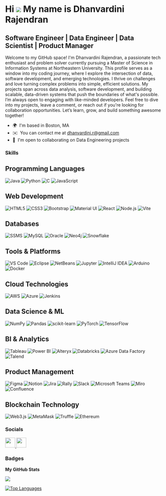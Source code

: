 Hi ![](https://user-images.githubusercontent.com/18350557/176309783-0785949b-9127-417c-8b55-ab5a4333674e.gif) My name is Dhanvardini Rajendran
=============================================================================================================================================

Software Engineer | Data Engineer | Data Scientist | Product Manager
---------------------------------------------------------------

Welcome to my GitHub space! I'm Dhanvardini Rajendran, a passionate tech enthusiast and problem solver currently pursuing a Master of Science in Information Systems at Northeastern University. This profile serves as a window into my coding journey, where I explore the intersection of data, software development, and emerging technologies. I thrive on challenges and love turning complex problems into simple, efficient solutions. My projects span across data analysis, software development, and building scalable, data-driven systems that push the boundaries of what's possible. I’m always open to engaging with like-minded developers. Feel free to dive into my projects, leave a comment, or reach out if you're looking for collaboration opportunities. Let’s learn, grow, and build something awesome together!

* 🌍  I'm based in Boston, MA
* ✉️  You can contact me at [dhanvardini.r@gmail.com](mailto:dhanvardini.r@gmail.com)
* 🤝  I'm open to collaborating on Data Engineering projects

### Skills

## Programming Languages  
![Java](https://img.shields.io/badge/Java-007396?style=flat&logo=java&logoColor=white)  ![Python](https://img.shields.io/badge/Python-3776AB?style=flat&logo=python&logoColor=white)  ![C](https://img.shields.io/badge/C-A8B9CC?style=flat&logo=c&logoColor=white)  ![JavaScript](https://img.shields.io/badge/JavaScript-F7DF1E?style=flat&logo=javascript&logoColor=black)  

## Web Development  
![HTML5](https://img.shields.io/badge/HTML5-E34F26?style=flat&logo=html5&logoColor=white)  ![CSS3](https://img.shields.io/badge/CSS3-1572B6?style=flat&logo=css3&logoColor=white)  ![Bootstrap](https://img.shields.io/badge/Bootstrap-7952B3?style=flat&logo=bootstrap&logoColor=white)  ![Material UI](https://img.shields.io/badge/Material_UI-0081CB?style=flat&logo=mui&logoColor=white)  ![React](https://img.shields.io/badge/React-61DAFB?style=flat&logo=react&logoColor=black)  ![Node.js](https://img.shields.io/badge/Node.js-339933?style=flat&logo=node.js&logoColor=white)  ![Vite](https://img.shields.io/badge/Vite-646CFF?style=flat&logo=vite&logoColor=white)  

## Databases  
![SSMS](https://img.shields.io/badge/SSMS-CC2927?style=flat&logo=microsoftsqlserver&logoColor=white)  ![MySQL](https://img.shields.io/badge/MySQL-4479A1?style=flat&logo=mysql&logoColor=white)  ![Oracle](https://img.shields.io/badge/Oracle-F80000?style=flat&logo=oracle&logoColor=white)  ![Neo4j](https://img.shields.io/badge/Neo4j-008CC1?style=flat&logo=neo4j&logoColor=white)  ![Snowflake](https://img.shields.io/badge/Snowflake-29B5E8?style=flat&logo=snowflake&logoColor=white)  

## Tools & Platforms  
![VS Code](https://img.shields.io/badge/VS_Code-007ACC?style=flat&logo=visualstudiocode&logoColor=white)  ![Eclipse](https://img.shields.io/badge/Eclipse-2C2255?style=flat&logo=eclipseide&logoColor=white)  ![NetBeans](https://img.shields.io/badge/NetBeans-1B6AC6?style=flat&logo=apache-netbeans-ide&logoColor=white)  ![Jupyter](https://img.shields.io/badge/Jupyter-F37626?style=flat&logo=jupyter&logoColor=white)  ![IntelliJ IDEA](https://img.shields.io/badge/IntelliJ%20IDEA-000000?style=flat&logo=intellijidea&logoColor=white)  ![Arduino](https://img.shields.io/badge/Arduino-00979D?style=flat&logo=arduino&logoColor=white)  ![Docker](https://img.shields.io/badge/Docker-2496ED?style=flat&logo=docker&logoColor=white)

## Cloud Technologies
![AWS](https://img.shields.io/badge/AWS-232F3E?style=flat&logo=amazonaws&logoColor=white)  ![Azure](https://img.shields.io/badge/Azure-0078D4?style=flat&logo=microsoftazure&logoColor=white)  ![Jenkins](https://img.shields.io/badge/Jenkins-D24939?style=flat&logo=jenkins&logoColor=white)  

## Data Science & ML  
![NumPy](https://img.shields.io/badge/NumPy-013243?style=flat&logo=numpy&logoColor=white)  ![Pandas](https://img.shields.io/badge/Pandas-150458?style=flat&logo=pandas&logoColor=white)  ![scikit-learn](https://img.shields.io/badge/scikit--learn-F7931E?style=flat&logo=scikitlearn&logoColor=white)  ![PyTorch](https://img.shields.io/badge/PyTorch-EE4C2C?style=flat&logo=pytorch&logoColor=white)  ![TensorFlow](https://img.shields.io/badge/TensorFlow-FF6F00?style=flat&logo=tensorflow&logoColor=white)  

## BI & Analytics  
![Tableau](https://img.shields.io/badge/Tableau-E97627?style=flat&logo=tableau&logoColor=white)  ![Power BI](https://img.shields.io/badge/Power_BI-F2C811?style=flat&logo=powerbi&logoColor=black)  ![Alteryx](https://img.shields.io/badge/Alteryx-0079C1?style=flat&logo=alteryx&logoColor=white)  ![Databricks](https://img.shields.io/badge/Databricks-FF3621?style=flat&logo=databricks&logoColor=white)  ![Azure Data Factory](https://img.shields.io/badge/Azure_Data_Factory-0078D4?style=flat&logo=microsoftazure&logoColor=white)  ![Talend](https://img.shields.io/badge/Talend-0097C2?style=flat&logo=talend&logoColor=white)  

## Product Management  
![Figma](https://img.shields.io/badge/Figma-F24E1E?style=flat&logo=figma&logoColor=white)  ![Notion](https://img.shields.io/badge/Notion-000000?style=flat&logo=notion&logoColor=white)  ![Jira](https://img.shields.io/badge/Jira-0052CC?style=flat&logo=jira&logoColor=white)  ![Rally](https://img.shields.io/badge/Rally-CC0000?style=flat&logo=rally&logoColor=white)  ![Slack](https://img.shields.io/badge/Slack-4A154B?style=flat&logo=slack&logoColor=white)  ![Microsoft Teams](https://img.shields.io/badge/Microsoft%20Teams-6264A7?style=flat&logo=microsoftteams&logoColor=white)  ![Miro](https://img.shields.io/badge/Miro-FFD02F?style=flat&logo=miro&logoColor=black)  ![Confluence](https://img.shields.io/badge/Confluence-172B4D?style=flat&logo=confluence&logoColor=white)  

## Blockchain Technology
![Web3.js](https://img.shields.io/badge/Web3.js-F16822?style=flat&logo=web3dotjs&logoColor=white)  ![MetaMask](https://img.shields.io/badge/MetaMask-E2761B?style=flat&logo=metamask&logoColor=white)  ![Truffle](https://img.shields.io/badge/Truffle-5E4692?style=flat&logo=truffle&logoColor=white)  ![Ethereum](https://img.shields.io/badge/Ethereum-3C3C3D?style=flat&logo=ethereum&logoColor=white) 

### Socials

<p align="left"> <a href="https://www.github.com/DhanvardiniRajendran25" target="_blank" rel="noreferrer"> <picture> <source media="(prefers-color-scheme: dark)" srcset="https://raw.githubusercontent.com/danielcranney/readme-generator/main/public/icons/socials/github-dark.svg" /> <source media="(prefers-color-scheme: light)" srcset="https://raw.githubusercontent.com/danielcranney/readme-generator/main/public/icons/socials/github.svg" /> <img src="https://raw.githubusercontent.com/danielcranney/readme-generator/main/public/icons/socials/github.svg" width="32" height="32" /> </picture> </a> <a href="https://www.linkedin.com/in/dhanvardini" target="_blank" rel="noreferrer"> <picture> <source media="(prefers-color-scheme: dark)" srcset="https://raw.githubusercontent.com/danielcranney/readme-generator/main/public/icons/socials/linkedin-dark.svg" /> <source media="(prefers-color-scheme: light)" srcset="https://raw.githubusercontent.com/danielcranney/readme-generator/main/public/icons/socials/linkedin.svg" /> <img src="https://raw.githubusercontent.com/danielcranney/readme-generator/main/public/icons/socials/linkedin.svg" width="32" height="32" /> </picture> </a></p>

### Badges

<b>My GitHub Stats</b>

<a href="http://www.github.com/DhanvardiniRajendran25"><img src="https://github-readme-streak-stats.herokuapp.com/?user=DhanvardiniRajendran25&stroke=0f172a&background=ffffff&ring=14b8a6&fire=14b8a6&currStreakNum=0f172a&currStreakLabel=14b8a6&sideNums=0f172a&sideLabels=0f172a&dates=0f172a&hide_border=true" /></a>

<a href="https://github.com/DhanvardiniRajendran25" align="left"><img src="https://github-readme-stats.vercel.app/api/top-langs/?username=DhanvardiniRajendran25&langs_count=10&title_color=14b8a6&text_color=0f172a&icon_color=0891b2&bg_color=ffffff&hide_border=true&locale=en&custom_title=Top%20%Languages" alt="Top Languages" /></a>
